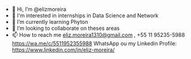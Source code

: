 - 👋 Hi, I’m @elizmoreira
- 👀 I'm interested in internships in Data Science and Network
- 🌱 I’m currently learning Phyton
- 💞️ I’m looking to collaborate on theses areas
- 📫 How to reach me eliz.moreira1310@gmail.com , +55 11 95235-5988 https://wa.me/c/5511952355988 WhatsApp ou my Linkedin Profile: https://www.linkedin.com/in/eliz-moreira/

<!---
elizmoreira/elizmoreira is a ✨ special ✨ repository because its `README.md` (this file) appears on your GitHub profile.
You can click the Preview link to take a look at your changes.
--->
